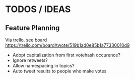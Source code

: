 # TODOS / IDEAS

## Feature Planning

Via trello, see board https://trello.com/board/twote/519b1ad0e85b1a77330010d9

* Adopt capitalization from first votehash occurence?
* Ignore retweets?
* Allow namespacing in topics?
* Auto tweet results to people who make votes
